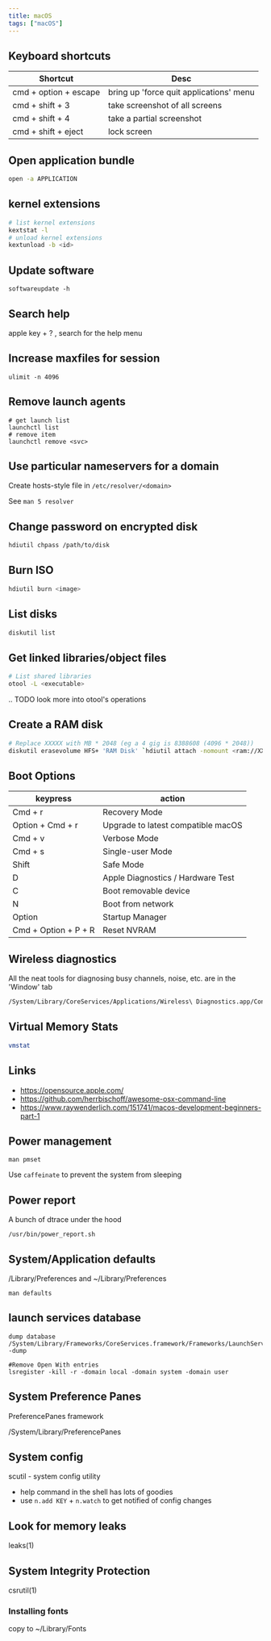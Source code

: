```yaml
---
title: macOS
tags: ["macOS"]
---
```


## Keyboard shortcuts

| Shortcut              | Desc                                    |
|-----------------------|-----------------------------------------|
| cmd + option + escape | bring up 'force quit applications' menu |
| cmd + shift + 3       | take screenshot of all screens          |
| cmd + shift + 4       | take a partial screenshot               |
| cmd + shift + eject   | lock screen                             |


Open application bundle
-----------------------
```bash
open -a APPLICATION
```

## kernel extensions
```bash
# list kernel extensions
kextstat -l
# unload kernel extensions
kextunload -b <id>
```

Update software
---------------
	softwareupdate -h


Search help
-----------
apple key + ? , search for the help menu

Increase maxfiles for session
-----------------------------

	ulimit -n 4096


Remove launch agents
--------------------

	# get launch list
	launchctl list
	# remove item
	launchctl remove <svc>


Use particular nameservers for a domain
---------------------------------------

Create hosts-style file in `/etc/resolver/<domain>`

See `man 5 resolver`


## Change password on encrypted disk
```bash
hdiutil chpass /path/to/disk
```


Burn ISO
--------
```bash
hdiutil burn <image>
```

List disks
----------
```bash
diskutil list
```

Get linked libraries/object files
---------------------------------
```bash
# List shared libraries
otool -L <executable>
```
.. TODO look more into otool's operations

Create a RAM disk
-----------------
```bash
# Replace XXXXX with MB * 2048 (eg a 4 gig is 8388608 (4096 * 2048))
diskutil erasevolume HFS+ 'RAM Disk' `hdiutil attach -nomount <ram://XXXXX>`
```

Boot Options
------------

| keypress             | action                             |
|----------------------|------------------------------------|
| Cmd + r              | Recovery Mode                      |
| Option + Cmd + r     | Upgrade to latest compatible macOS |
| Cmd + v              | Verbose Mode                       |
| Cmd + s              | Single-user Mode                   |
| Shift                | Safe Mode                          |
| D                    | Apple Diagnostics / Hardware Test  |
| C                    | Boot removable device              |
| N                    | Boot from network                  |
| Option               | Startup Manager                    |
| Cmd + Option + P + R | Reset NVRAM                        |

## Wireless diagnostics

All the neat tools for diagnosing busy channels, noise, etc. are in the 'Window' tab

```bash
/System/Library/CoreServices/Applications/Wireless\ Diagnostics.app/Contents/MacOS/Wireless\ Diagnostics
```

## Virtual Memory Stats
```bash
vmstat
```

Links
-----

* <https://opensource.apple.com/>
* <https://github.com/herrbischoff/awesome-osx-command-line>
* <https://www.raywenderlich.com/151741/macos-development-beginners-part-1>

Power management
----------------

``man pmset``

Use ``caffeinate`` to prevent the system from sleeping

Power report
------------

A bunch of dtrace under the hood

	/usr/bin/power_report.sh


System/Application defaults
---------------------------

/Library/Preferences and ~/Library/Preferences

``man defaults``

launch services database
------------------------
	dump database
	/System/Library/Frameworks/CoreServices.framework/Frameworks/LaunchServices.framework/Support/lsregister -dump
	
	#Remove Open With entries
	lsregister -kill -r -domain local -domain system -domain user


System Preference Panes
-----------------------
PreferencePanes framework

/System/Library/PreferencePanes

System config
-------------
scutil - system config utility
- help command in the shell has lots of goodies
- use ``n.add KEY`` + ``n.watch`` to get notified of config changes

Look for memory leaks
---------------------
leaks(1)

System Integrity Protection
---------------------------
csrutil(1)

### Installing fonts
copy to ~/Library/Fonts

